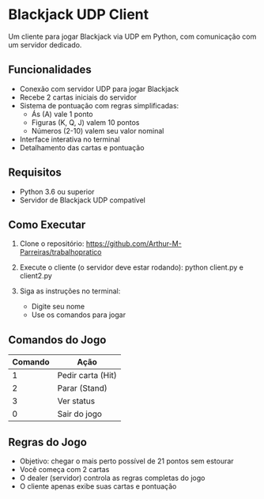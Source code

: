 # Blackjack UDP Client

Um cliente para jogar Blackjack via UDP em Python, com comunicação com um servidor dedicado.

## Funcionalidades

- Conexão com servidor UDP para jogar Blackjack
- Recebe 2 cartas iniciais do servidor
- Sistema de pontuação com regras simplificadas:
  - Ás (A) vale 1 ponto
  - Figuras (K, Q, J) valem 10 pontos
  - Números (2-10) valem seu valor nominal
- Interface interativa no terminal
- Detalhamento das cartas e pontuação

## Requisitos

- Python 3.6 ou superior
- Servidor de Blackjack UDP compatível

## Como Executar

1. Clone o repositório:
https://github.com/Arthur-M-Parreiras/trabalhopratico


2. Execute o cliente (o servidor deve estar rodando):
python client.py e client2.py


3. Siga as instruções no terminal:
   - Digite seu nome
   - Use os comandos para jogar

## Comandos do Jogo

| Comando | Ação                |
|---------|---------------------|
| 1       | Pedir carta (Hit)   |
| 2       | Parar (Stand)       |
| 3       | Ver status          |
| 0       | Sair do jogo        |

## Regras do Jogo

- Objetivo: chegar o mais perto possível de 21 pontos sem estourar
- Você começa com 2 cartas
- O dealer (servidor) controla as regras completas do jogo
- O cliente apenas exibe suas cartas e pontuação

